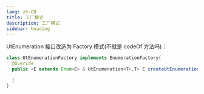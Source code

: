 ```yaml
---
lang: zh-CN
title: 工厂模式
description: 工厂模式
sidebar: heading
---
```


UtEnumeration 接口改造为 Factory 模式(不就是 codeOf 方法吗)：

```java
class UtEnumerationFactory implements EnumerationFactory{
  @Overide
  public <E extends Enum<E> & UtEnumeration<T>,T> E createUtEnumeration(T t,Class<E> clazz){

  }
}
```

